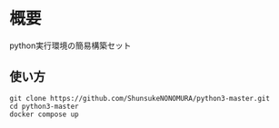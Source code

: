 # 概要
python実行環境の簡易構築セット

## 使い方
```
git clone https://github.com/ShunsukeNONOMURA/python3-master.git
cd python3-master
docker compose up
```